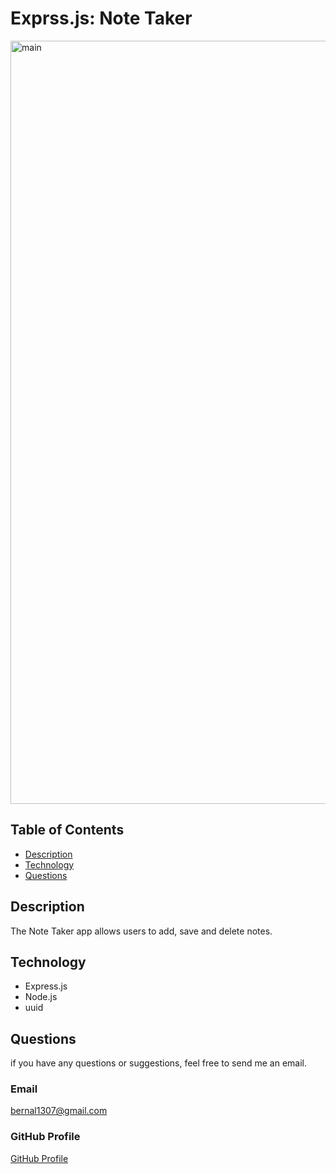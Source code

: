 # Exprss.js: Note Taker

<img width="1221" alt="main" src="https://user-images.githubusercontent.com/82916926/136640866-0e0c0a5e-24ea-4e83-a967-6485c0bcf684.png">


## Table of Contents

- [Description](#description)
- [Technology](#technology)
- [Questions](#questions)

## Description

The Note Taker app allows users to add, save and delete notes.

## Technology

- Express.js
- Node.js
- uuid

## Questions

if you have any questions or suggestions, feel free to send me an email.

### Email

bernal1307@gmail.com

### GitHub Profile

[GitHub Profile](https://github.com/JPablo73)
